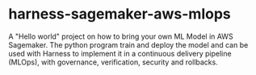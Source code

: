 # harness-sagemaker-aws-mlops
 
A "Hello world" project on how to bring your own ML Model in AWS Sagemaker. The python program train and deploy the model and can be used with Harness to implement it in a continuous delivery pipeline (MLOps), with governance, verification, security and rollbacks.
